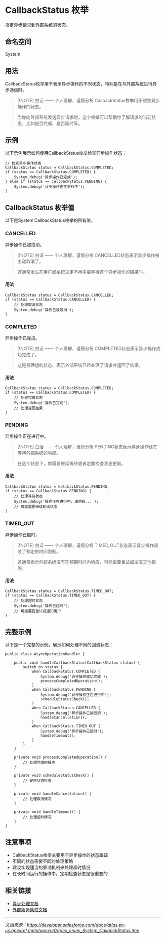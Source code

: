 # CallbackStatus 枚举

指定异步请求到外部系统的状态。

## 命名空间

System

## 用法

CallbackStatus枚举用于表示异步操作的不同状态，特别是在与外部系统进行异步通信时。

> [!NOTE] 白话 —— 个人理解，谨慎分析
> CallbackStatus枚举用于跟踪异步操作的状态。
> 
> 当你向外部系统发送异步请求时，这个枚举可以帮助你了解请求的当前状态，比如是否完成、是否超时等。

## 示例

以下示例展示如何使用CallbackStatus枚举检查异步操作状态：

```apex
// 检查异步操作状态
CallbackStatus status = CallbackStatus.COMPLETED;
if (status == CallbackStatus.COMPLETED) {
    System.debug('异步操作已完成');
} else if (status == CallbackStatus.PENDING) {
    System.debug('异步操作正在进行中');
}
```

## CallbackStatus 枚举值

以下是System.CallbackStatus枚举的所有值。

### CANCELLED

异步操作已被取消。

> [!NOTE] 白话 —— 个人理解，谨慎分析
> CANCELLED状态表示异步操作被主动取消了。
> 
> 这通常发生在用户或系统决定不再需要等待这个异步操作的结果时。

#### 用法

```apex
CallbackStatus status = CallbackStatus.CANCELLED;
if (status == CallbackStatus.CANCELLED) {
    // 处理取消状态
    System.debug('操作已被取消');
}
```

### COMPLETED

异步操作已完成。

> [!NOTE] 白话 —— 个人理解，谨慎分析
> COMPLETED状态表示异步操作成功完成了。
> 
> 这是最理想的状态，表示外部系统已经处理了请求并返回了结果。

#### 用法

```apex
CallbackStatus status = CallbackStatus.COMPLETED;
if (status == CallbackStatus.COMPLETED) {
    // 处理完成状态
    System.debug('操作已完成');
    // 处理返回结果
}
```

### PENDING

异步操作正在进行中。

> [!NOTE] 白话 —— 个人理解，谨慎分析
> PENDING状态表示异步操作还在等待外部系统的响应。
> 
> 在这个状态下，你需要继续等待或者定期检查状态更新。

#### 用法

```apex
CallbackStatus status = CallbackStatus.PENDING;
if (status == CallbackStatus.PENDING) {
    // 处理等待状态
    System.debug('操作正在进行中，请稍候...');
    // 可能需要继续轮询状态
}
```

### TIMED_OUT

异步操作已超时。

> [!NOTE] 白话 —— 个人理解，谨慎分析
> TIMED_OUT状态表示异步操作超过了预定的时间限制。
> 
> 这通常表示外部系统没有在预期时间内响应，可能需要重试或采取其他措施。

#### 用法

```apex
CallbackStatus status = CallbackStatus.TIMED_OUT;
if (status == CallbackStatus.TIMED_OUT) {
    // 处理超时状态
    System.debug('操作已超时');
    // 可能需要重试或通知用户
}
```

## 完整示例

以下是一个完整的示例，展示如何处理不同的回调状态：

```apex
public class AsyncOperationHandler {
    
    public void handleCallbackStatus(CallbackStatus status) {
        switch on status {
            when CallbackStatus.COMPLETED {
                System.debug('异步操作成功完成');
                processCompletedOperation();
            }
            when CallbackStatus.PENDING {
                System.debug('异步操作正在进行中');
                scheduleStatusCheck();
            }
            when CallbackStatus.CANCELLED {
                System.debug('异步操作已被取消');
                handleCancellation();
            }
            when CallbackStatus.TIMED_OUT {
                System.debug('异步操作已超时');
                handleTimeout();
            }
        }
    }
    
    private void processCompletedOperation() {
        // 处理完成的操作
    }
    
    private void scheduleStatusCheck() {
        // 安排状态检查
    }
    
    private void handleCancellation() {
        // 处理取消情况
    }
    
    private void handleTimeout() {
        // 处理超时情况
    }
}
```

## 注意事项

- CallbackStatus枚举主要用于异步操作的状态跟踪
- 不同的状态需要不同的处理策略
- 建议实现适当的重试机制来处理超时情况
- 在长时间运行的操作中，定期检查状态是很重要的

## 相关链接

- [异步处理文档](https://developer.salesforce.com/docs/atlas.en-us.apexcode.meta/apexcode/apex_async_overview.htm)
- [外部服务集成文档](https://developer.salesforce.com/docs/atlas.en-us.apexcode.meta/apexcode/apex_integrate_overview.htm)

---

*文档来源：https://developer.salesforce.com/docs/atlas.en-us.apexref.meta/apexref/apex_enum_System_CallbackStatus.htm*
